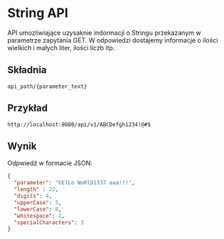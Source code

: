 # String API
API umozliwiające uzysaknie indormacji o Stringu przekazanym
w parametrze zapytania GET. W odpowiedzi dostajemy informacje o ilości
wielkich i małych liter, ilości liczb itp.

## Składnia
```
api_path/{parameter_text} 
```
## Przykład
```
http://localhost:8080/api/v1/ABCDefgh1234!@#$
```
## Wynik
Odpwiedź w formacie JSON:
```json
{
  "parameter": "hElLo WoRlD1337 aaa!!!",
  "length" : 22, 
  "digits": 4,
  "upperCase": 5,
  "lowerCase": 8,
  "whitespace": 2,
  "specialCharacters": 3
}
```
